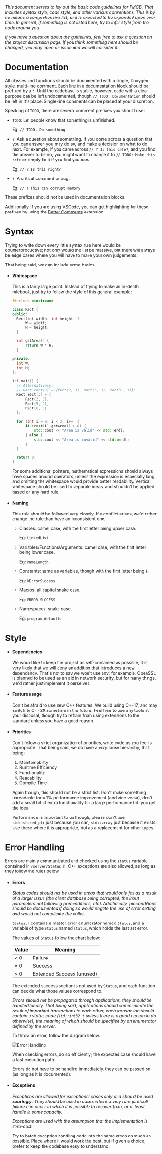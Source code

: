 *This document serves to lay out the basic code guidelines for FMCB. That includes syntax style, code style, and other various conventions. This is by no means a comprehensive list, and is expected to be expanded upon over time. In general, if something is not listed here, try to infer style from the code around you.*

*If you have a question about the guidelines, feel free to ask a question on the project discussion page. If you think something here should be changed, you may open an issue and we will consider it.*

# Documentation

All classes and functions should be documented with a single, Doxygen style, multi-line comment. Each line in a documentation block should be prefixed by a `*`. Until the codebase is stable, however, code with a clear purpose can be left undocumented, though `// TODO: Documentation` should be left in it's place. Single-line comments can be placed at your discretion.

Speaking of `TODO`, there are several comment prefixes you should use:

- `TODO`: Let people know that something is unfinished.

  Eg: `// TODO: Do something`

- `?`: Ask a question about something. If you come across a question that you can answer, you may do so, and make a decision on what to do next. For example, if you came across `// ? Is this safe?`, and you find the answer to be no, you might want to change it to `// TODO: Make this safe` or simply fix it if you feel you can.

  Eg: `// ? Is this right?`

- `!`: A critical comment or bug.

  Eg: `// ! This can corrupt memory`

These prefixes should not be used in documentation blocks.

Additionally, if you are using VSCode, you can get highlighting for these prefixes by using the [Better Comments](https://marketplace.visualstudio.com/items?itemName=aaron-bond.better-comments) extension.

# Syntax

Trying to write down every little syntax rule here would be counterproductive; not only would the list be massive, but there will always be edge cases where you will have to make your own judgements.

That being said, we can include some basics.

- #### Whitespace

  This is a fairly large point. Instead of trying to make an in-depth rulebook, just try to follow the style of this general example:

  ```c++
  #include <iostream>
  
  class Rect {
  public:
  	Rect(int width, int height) {
  		W = width;
  		H = height;
  	}
  
  	int getArea() {
  		return W * H;
  	}
  
  private:
  	int W;
  	int H;
  };
  
  int main() {
  	// Alternatively:
  	// Rect rect[3] = {Rect(2, 3), Rect(5, 1), Rect(6, 3)};
  	Rect rect[3] = {
  		Rect(2, 3),
  		Rect(5, 1),
  		Rect(6, 3)
  	};
  
  	for (int i = 0; i < 3; i++) {
  		if (rect[i].getArea() > 0) {
  			std::cout << "Area is valid" << std::endl;
  		} else {
  			std::cout << "Area is invalid" << std::endl;
  		}
  	}
  
  	return 0;
  }
  ```

  For some additional pointers, mathematical expressions should always have spaces around operators, unless the expression is especially long, and omitting the whitespace would provide better readability. Vertical whitespace should be used to separate ideas, and shouldn't be applied based on any hard rule.

- #### Naming

  This rule should be followed very closely. If a conflict arises, we'd rather change the rule than have an inconsistent one.

  - Classes: camel case, with the first letter being upper case.

    Eg: `LinkedList`

  - Variables/Functions/Arguments: camel case, with the first letter being lower case.

    Eg: `nameLength`

  - Constants: same as variables, though with the first letter being `k`.

    Eg: `kErrorSuccess`

  - Macros: all capital snake case.

    Eg: `ERROR_SUCCESS`

  - Namespaces: snake case.

    Eg: `program_defaults`

  

# Style

- #### Dependencies

  We would like to keep the project as self-contained as possible, it is very likely that we will deny an addition that introduces a new dependency. That's not to say we won't use any; for example, OpenSSL is planned to be used as an aid in network security, but for many things, we'd rather just implement it ourselves.

- #### Feature usage

  Don't be afraid to use new C++ features. We build using C++17, and may switch to C++20 sometime in the future. Feel free to use any tools at your disposal, though try to refrain from using extensions to the standard unless you have a good reason.

- #### **Priorities**

  Don't follow a strict organization of priorities, write code as you feel is appropriate. That being said, we do have a *very* loose hierarchy, that being:

  1. Maintainability
  2. Runtime Efficiency
  3. Functionality
  4. Readability
  5. Compile Time

  Again though, this should not be a strict list. Don't make something unreadable for a 1% performance improvement (and vice versa), don't add a small bit of extra functionality for a large performance hit. you get the idea.

  Performance is important to us though; please don't use `std::shared_ptr` just because you can, `std::array` just because it exists. Use these where it is appropriate, not as a replacement for other types.

# Error Handling

Errors are mainly communicated and checked using the  `status` variable contained in `/server/Status.h`. C++ exceptions are also allowed, as long as they follow the rules below.

- #### Errors

  *Status codes should not be used in areas that would only fail as a result of a larger issue (the client database being corrupted, the input parameters not following preconditions, etc). Additionally, preconditions should be documented if doing so would negate the use of error setting and would not complicate the caller.*

  `Status.h` contains a master error enumerator named `Status`, and a variable of type `Status` named `status`, which holds the last set error.

  The values of `Status` follow the chart below:

  | Value | Meaning                   |
  | ----- | ------------------------- |
  | < 0   | Failure                   |
  | = 0   | Success                   |
  | > 0   | Extended Success (unused) |

  The extended success section is not used by `Status`, and each function can decide what those values correspond to.

  *Errors should not be propagated through applications, they should be handled locally. That being said, applications should communicate the result of important transactions to each other; each transaction should contain a status code (`std::int32_t` unless there is a good reason to do otherwise), the meaning of which should be specified by an enumerator defined by the server.*

  To throw an error, follow the diagram below.

  ![Error Handling](D:\Eclipse\FMCB\FMCB\resources\project\ErrorHandling.gv.svg)

  When checking errors, do so efficiently; the expected case should have a fast execution path.

  Errors do not have to be handled immediately, they can be passed on (as long as it is documented).

- #### Exceptions

  *Exceptions are allowed for exceptional cases only and should be used **sparingly**. They should be used in cases where a very rare (critical) failure can occur in which it is possible to recover from, or at least handle in some capacity.*

  *Exceptions are used with the assumption that the implementation is zero-cost.*

  Try to batch exception handling code into the same areas as much as possible. Place where it would work the best, but if given a choice, prefer to keep the codebase easy to understand.

